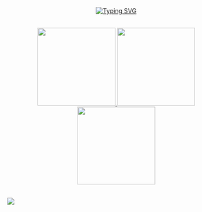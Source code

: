 <div align=center>
    <a href="[https://](https://github.com/VuVietDuy)"><img src="https://readme-typing-svg.herokuapp.com?font=Fira+Code&duration=5000&pause=500&color=52F7EF&center=true&vCenter=true&width=500&lines=Hi!+I'm+Vu+Minh+Ngoc" alt="Typing SVG" /></a>
</div>

<br/>

<p align="center">
    <a href="https://github.com/VuVietDuy">
        <img height="180em" src="https://github-readme-stats.vercel.app/api?username=VuVietDuy&show_icons=true&count_private=true&hide_border=true&theme=tokyonight&include_all_commits=true&count_private=true"/>
        <img height="180em" src="https://github-readme-stats.vercel.app/api/top-langs/?username=VuVietDuy&hide_border=true&layout=compact&theme=tokyonight&hide=jupyter%20notebook"/>
        <img height="180em" src="https://streak-stats.demolab.com?user=VuVietDuy&theme=tokyonight&hide_border=true"/>
    </a>
</p>

<br/>

<img src="https://user-images.githubusercontent.com/73097560/115834477-dbab4500-a447-11eb-908a-139a6edaec5c.gif" />

